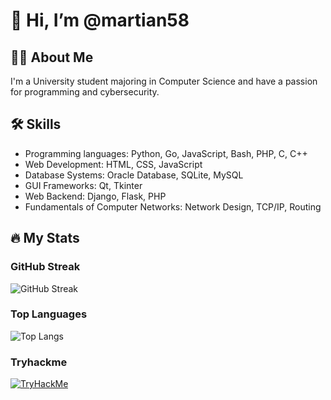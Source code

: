 # 👋 Hi, I’m @martian58

## 👨‍💻 About Me

I'm a University student majoring in Computer Science and have a passion for programming and cybersecurity.

## 🛠️ Skills

- Programming languages: Python, Go, JavaScript, Bash, PHP, C, C++
- Web Development: HTML, CSS, JavaScript
- Database Systems: Oracle Database, SQLite, MySQL
- GUI Frameworks: Qt, Tkinter
- Web Backend: Django, Flask, PHP
- Fundamentals of Computer Networks: Network Design, TCP/IP, Routing

## 🔥 My Stats

### GitHub Streak

![GitHub Streak](https://github-readme-streak-stats.herokuapp.com/?user=martian58)

### Top Languages

![Top Langs](https://github-readme-stats.vercel.app/api/top-langs/?username=martian58&layout=compact)

### Tryhackme

[![TryHackMe](<img src="https://tryhackme-badges.s3.amazonaws.com/martian58.png" alt="TryHackMe">)](https://tryhackme.com/p/martian58)

